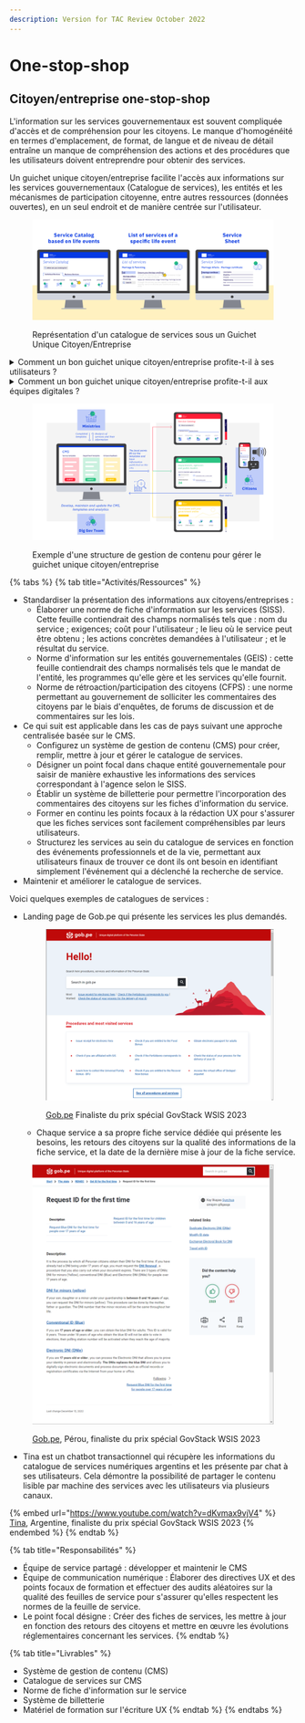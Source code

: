 ```yaml
---
description: Version for TAC Review October 2022
---
```


# One-stop-shop

## Citoyen/entreprise one-stop-shop

L'information sur les services gouvernementaux est souvent compliquée d'accès et de compréhension pour les citoyens. Le manque d'homogénéité en termes d'emplacement, de format, de langue et de niveau de détail entraîne un manque de compréhension des actions et des procédures que les utilisateurs doivent entreprendre pour obtenir des services.

Un guichet unique citoyen/entreprise facilite l'accès aux informations sur les services gouvernementaux (Catalogue de services), les entités et les mécanismes de participation citoyenne, entre autres ressources (données ouvertes), en un seul endroit et de manière centrée sur l'utilisateur.

<figure><img src="../.gitbook/assets/56.-Service-level-catalogue---3-screens (1).jpg" alt=""><figcaption><p>Représentation d'un catalogue de services sous un Guichet Unique Citoyen/Entreprise</p></figcaption></figure>

<details>

<summary>Comment un bon guichet unique citoyen/entreprise profite-t-il à ses utilisateurs ?</summary>

Il permet à son utilisateur de facilement :

*   Trouvez le service/l'information dont ils ont besoin en identifiant l'événement qui a déclenché le besoin. Exemple : Enregistrement d'un nouveau-né.


*   Trouvez les informations et les actions requises pour obtenir le service.


*   Comprendre les informations fournies et les actions sans aucune assistance.


*   Obtenez des services de manière uniforme, simple et standardisée.


* Demander l'aide de l'autorité compétente en cas de besoin.

</details>

<details>

<summary>Comment un bon guichet unique citoyen/entreprise profite-t-il aux équipes digitales ?</summary>

Un bon guichet unique citoyen/entreprise permet :

* Analyse de l'ensemble du catalogue de services pour identifier facilement les redondances dans les besoins, l'enchaînement des services selon les événements de la vie, et les opportunités de simplification
* Création unique d'informations de service lisibles par machine auxquelles les utilisateurs peuvent accéder via différents canaux ;
* Centré sur l'utilisateur menant à une expérience utilisateur élevée ;
* Démocratiser l'accessibilité et améliorer le taux d'utilisation ;
* Meilleure gestion du portefeuille de services .

</details>

<figure><img src="../.gitbook/assets/54.-Service-level-catalogue (1).jpg" alt=""><figcaption><p>Exemple d'une structure de gestion de contenu pour gérer le guichet unique citoyen/entreprise</p></figcaption></figure>

{% tabs %}
{% tab title="Activités/Ressources" %}
* Standardiser la présentation des informations aux citoyens/entreprises :
  * Élaborer une norme de fiche d'information sur les services (SISS). Cette feuille contiendrait des champs normalisés tels que : nom du service ; exigences; coût pour l'utilisateur ; le lieu où le service peut être obtenu ; les actions concrètes demandées à l'utilisateur ; et le résultat du service.
  * Norme d'information sur les entités gouvernementales (GEIS) : cette feuille contiendrait des champs normalisés tels que le mandat de l'entité, les programmes qu'elle gère et les services qu'elle fournit.
  * Norme de rétroaction/participation des citoyens (CFPS) : une norme permettant au gouvernement de solliciter les commentaires des citoyens par le biais d'enquêtes, de forums de discussion et de commentaires sur les lois.
* Ce qui suit est applicable dans les cas de pays suivant une approche centralisée basée sur le CMS.
  * Configurez un système de gestion de contenu (CMS) pour créer, remplir, mettre à jour et gérer le catalogue de services.
  * Désigner un point focal dans chaque entité gouvernementale pour saisir de manière exhaustive les informations des services correspondant à l'agence selon le SISS.
  * Établir un système de billetterie pour permettre l'incorporation des commentaires des citoyens sur les fiches d'information du service.
  * Former en continu les points focaux à la rédaction UX pour s'assurer que les fiches services sont facilement compréhensibles par leurs utilisateurs.
  * Structurez les services au sein du catalogue de services en fonction des événements professionnels et de la vie, permettant aux utilisateurs finaux de trouver ce dont ils ont besoin en identifiant simplement l'événement qui a déclenché la recherche de service.
* Maintenir et améliorer le catalogue de services.

Voici quelques exemples de catalogues de services :

*   Landing page de Gob.pe qui présente les services les plus demandés.

    <figure><img src="../.gitbook/assets/Gob.pe.png" alt=""><figcaption><p><a href="https://www.gob.pe/">Gob.pe</a> Finaliste du prix spécial GovStack WSIS 2023</p></figcaption></figure>



    * Chaque service a sa propre fiche service dédiée qui présente les besoins, les retours des citoyens sur la qualité des informations de la fiche service, et la date de la dernière mise à jour de la fiche service.

<figure><img src="../.gitbook/assets/Screenshot 2023-04-05 181224.png" alt=""><figcaption><p><a href="https://www.gob.pe/">Gob.pe</a>, Pérou, finaliste du prix spécial GovStack WSIS 2023</p></figcaption></figure>

* Tina est un chatbot transactionnel qui récupère les informations du catalogue de services numériques argentins et les présente par chat à ses utilisateurs. Cela démontre la possibilité de partager le contenu lisible par machine des services avec les utilisateurs via plusieurs canaux.

{% embed url="https://www.youtube.com/watch?v=dKvmax9vjV4" %}
[Tina](https://www.argentina.gob.ar/tina), Argentine, finaliste du prix spécial GovStack WSIS 2023
{% endembed %}
{% endtab %}

{% tab title="Responsabilités" %}
* Équipe de service partagé : développer et maintenir le CMS
* Équipe de communication numérique : Élaborer des directives UX et des points focaux de formation et effectuer des audits aléatoires sur la qualité des feuilles de service pour s'assurer qu'elles respectent les normes de la feuille de service.
* Le point focal désigne : Créer des fiches de services, les mettre à jour en fonction des retours des citoyens et mettre en œuvre les évolutions réglementaires concernant les services.
{% endtab %}

{% tab title="Livrables" %}
* Système de gestion de contenu (CMS)
* Catalogue de services sur CMS
* Norme de fiche d'information sur le service
* Système de billetterie
* Matériel de formation sur l'écriture UX
{% endtab %}
{% endtabs %}


